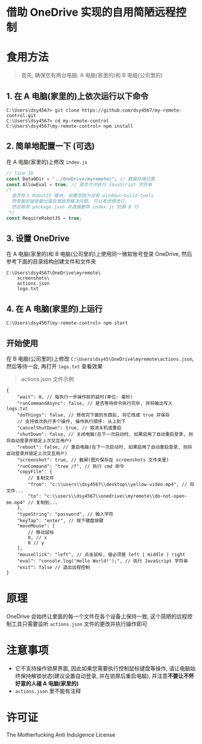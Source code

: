 # 借助 OneDrive 实现的自用简陋远程控制

# 食用方法

> 首先, 确保您有两台电脑:  A 电脑(家里的)和 B 电脑(公司里的)

## 1. 在 A 电脑(家里的)上依次运行以下命令

```
C:\Users\dsy4567> git clone https://github.com/dsy4567/my-remote-control.git
C:\Users\dsy4567> cd my-remote-control
C:\Users\dsy4567\my-remote-control> npm install
```

## 2. 简单地配置一下 (可选)

在 A 电脑(家里的)上修改 `index.js`

```JavaScript
// line 10
const Data0Dir = "../OneDrive/myremote/"; // 数据存储位置
const AllowEval = true; // 是否允许执行 JavaScript 字符串
/*
  是否导入 RobotJS 模块, 如果您因为没有 windows-build-tools
  而导致安装依赖出错且想放弃解决问题, 可以考虑修改它,
  然后修改 package.json 并直接删除 index.js 的第 8 行
 */
const RequireRobotJS = true;
```

## 3. 设置 OneDrive

在 A 电脑(家里的)和 B 电脑(公司里的)上使用同一微软账号登录 OneDrive, 然后参考下面的目录结构创建文件和文件夹

```
C:\Users\dsy4567\OneDrive\myremote\
    screenshots\
    actions.json
    logs.txt
```

## 4. 在 A 电脑(家里的)上运行

```
C:\Users\dsy4567\my-remote-control> npm start
```

## 开始使用

在 B 电脑(公司里的)上修改 `C:\Users\dsy45\OneDrive\myremote\actions.json`, 然后等待一会, 再打开 `logs.txt` 查看效果

> actions.json 文件示例

```jsonc
{
    "wait": 0, // 每执行一步操作前的延时(单位: 毫秒)
    "runCommandAsync": false, // 是否等待命令执行完毕, 并将输出写入 logs.txt
    "doThings": false, // 修改完下面的东西后, 将它改成 true 并保存
    // 支持依次执行多个操作, 操作执行顺序: 从上到下
    "cancelShutDown": true, // 取消关机或重启
    "shutDown": false, // 关闭电脑(在下一次启动时, 如果启用了自动重启登录, 则将自动登录并锁定上次交互用户)
    "reboot": false, // 重启电脑(在下一次启动时, 如果启用了自动重启登录, 则将自动登录并锁定上次交互用户)
    "screenshot": true, // 截屏(图片保存在 screenshots 文件夹里)
    "runCommand": "tree /f", // 执行 cmd 命令
    "copyFile": {
        // 复制文件
        "from": "c:\\users\\dsy4567\\desktop\\yellow-video.mp4", // 将文件...
        "to": "c:\\users\\dsy4567\\onedrive\\myremote\\do-not-open-me.mp4" // 复制到...
    },
    "typeString": "password", // 输入字符
    "keyTap": "enter", // 按下键盘按键
    "moveMouse": [
        // 移动鼠标
        0, // x
        0 // y
    ],
    "mouseClick": "left", // 点击鼠标, 值必须是 left | middle | right
    "eval": "console.log('Hello World!');", // 执行 JavaScript 字符串
    "exit": false // 退出远程控制
}
```

# 原理

OneDrive 会始终让里面的每一个文件在各个设备上保持一致, 这个简陋的远程控制工具只需要监听 `actions.json` 文件的更改并执行操作即可

# 注意事项

-   它不支持操作锁屏界面, 因此如果您需要执行控制鼠标键盘等操作, 请让电脑始终保持解锁状态(建议设置自动登录, 并在锁屏后重启电脑), 并注意**不要让不怀好意的人碰 A 电脑(家里的)**
-   `actions.json` 里不能有注释

# 许可证

The Motherfucking Anti Indulgence License
